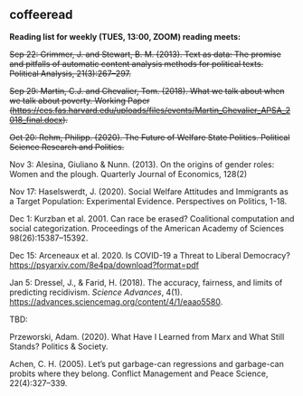 ## coffeeread

**Reading list for weekly (TUES, 13:00, ZOOM) reading meets:**

~~Sep 22: Grimmer, J. and Stewart, B. M. (2013). Text as data: The promise and pitfalls of automatic content analysis methods for political texts. Political Analysis, 21(3):267–297.~~

~~Sep 29: Martin, C.J. and Chevalier, Tom. (2018). What we talk about when we talk about poverty. Working Paper (https://ces.fas.harvard.edu/uploads/files/events/Martin_Chevalier_APSA_2018_final.docx).~~

~~Oct 20: Rehm, Philipp. (2020). The Future of Welfare State Politics. Political Science Research and Politics.~~

Nov 3: Alesina, Giuliano & Nunn. (2013). On the origins of gender roles: Women and the plough. Quarterly Journal of Economics, 128(2)

Nov 17: Haselswerdt, J. (2020). Social Welfare Attitudes and Immigrants as a Target Population: Experimental Evidence. Perspectives on Politics, 1-18.

Dec 1: Kurzban et al. 2001. Can race be erased? Coalitional computation and social categorization. Proceedings of the American Academy of Sciences 98(26):15387–15392.

Dec 15: Arceneaux et al. 2020. Is COVID-19 a Threat to Liberal Democracy? https://psyarxiv.com/8e4pa/download?format=pdf

Jan 5: Dressel, J., & Farid, H. (2018). The accuracy, fairness, and limits of predicting recidivism. _Science Advances_, 4(1). https://advances.sciencemag.org/content/4/1/eaao5580.

TBD:

Przeworski, Adam. (2020). What Have I Learned from Marx and What Still Stands? Politics & Society.

Achen, C. H. (2005). Let’s put garbage-can regressions and garbage-can probits where they belong. Conflict Management and Peace Science, 22(4):327–339.
